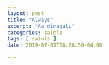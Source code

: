 ```yaml
---
layout: post
title: "Always"
excerpt: "Aa dinagalu"
categories: saiols
tags: [ saiols ]
date: 2019-07-01T08:08:50-04:00

---
```

